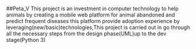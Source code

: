 ##Peta_V
This project is an investment in computer technology to help animals by creating a mobile web platform for animal abandoned and predict frequent diseases this platform provide adoption experience by leveraging(new/basic)technologies,This project is carried out in go through all the necessary steps from the design phase(UML)up to the dev stage(Python 3)
